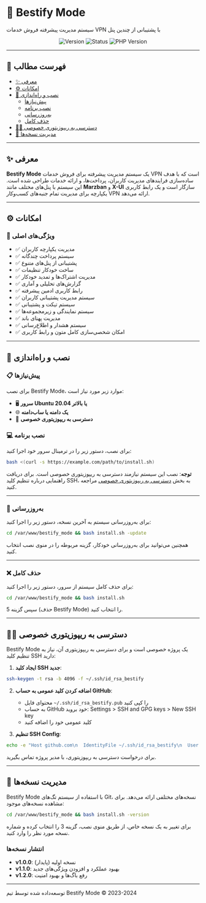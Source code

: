 # 🚀 Bestify Mode

سیستم مدیریت پیشرفته فروش خدمات VPN با پشتیبانی از چندین پنل

<p align="center">
    <img src="https://img.shields.io/badge/Version-1.0.0-blue?style=flat-square" alt="Version"/>
    <img src="https://img.shields.io/badge/Status-Private-red?style=flat-square" alt="Status"/>
    <img src="https://img.shields.io/badge/PHP-8.2+-green?style=flat-square" alt="PHP Version"/>
</p>


---

## 📑 فهرست مطالب

- [✨ معرفی](#-معرفی)
- [⚙️ امکانات](#️-امکانات)
- [🚀 نصب و راه‌اندازی](#-نصب-و-راه‌اندازی)
  - [پیش‌نیازها](#-پیش‌نیازها)
  - [نصب برنامه](#-نصب-برنامه)
  - [به‌روزرسانی](#-به‌روزرسانی)
  - [حذف کامل](#-حذف-کامل)
- [👨‍💻 دسترسی به ریپوزیتوری خصوصی](#-دسترسی-به-ریپوزیتوری-خصوصی)
- [🔄 مدیریت نسخه‌ها](#-مدیریت-نسخه‌ها)

---

## ✨ معرفی

**Bestify Mode** یک سیستم مدیریت پیشرفته برای فروش خدمات VPN است که با هدف ساده‌سازی فرایند‌های مدیریت کاربران، پرداخت‌ها، و ارائه خدمات طراحی شده است. این سیستم با پنل‌های مختلف مانند **Marzban** و **X-UI** سازگار است و یک رابط کاربری یکپارچه برای مدیریت تمام جنبه‌های کسب‌وکار VPN ارائه می‌دهد.

---

## ⚙️ امکانات

### 🔹 **ویژگی‌های اصلی**

- ✅ مدیریت یکپارچه کاربران
- ✅ سیستم پرداخت چندگانه
- ✅ پشتیبانی از پنل‌های متنوع
- ✅ ساخت خودکار تنظیمات
- ✅ مدیریت اشتراک‌ها و تمدید خودکار
- ✅ گزارش‌های تحلیلی و آماری
- ✅ رابط کاربری ادمین پیشرفته
- ✅ سیستم مدیریت پشتیبانی کاربران
- ✅ سیستم تیکت و پشتیبانی
- ✅ سیستم نمایندگی و زیرمجموعه‌ها
- ✅ مدیریت پهنای باند
- ✅ سیستم هشدار و اطلاع‌رسانی
- ✅ امکان شخصی‌سازی کامل متون و رابط کاربری

---

## 🚀 نصب و راه‌اندازی

### 📋 پیش‌نیازها

برای نصب Bestify Mode، موارد زیر مورد نیاز است:
- 🖥️ **سرور Ubuntu 20.04 یا بالاتر**
- 🌐 **یک دامنه یا ساب‌دامنه**
- 🔑 **دسترسی به ریپوزیتوری خصوصی**

### 💻 نصب برنامه

برای نصب، دستور زیر را در ترمینال سرور خود اجرا کنید:

```bash
bash <(curl -s https://example.com/path/to/install.sh)
```

**توجه**: نصب این سیستم نیازمند دسترسی به ریپوزیتوری خصوصی است. برای دریافت راهنمایی درباره تنظیم کلید SSH، به بخش [دسترسی به ریپوزیتوری خصوصی](#-دسترسی-به-ریپوزیتوری-خصوصی) مراجعه کنید.

---

### 🔄 به‌روزرسانی

برای به‌روزرسانی سیستم به آخرین نسخه، دستور زیر را اجرا کنید:

```bash
cd /var/www/bestify_mode && bash install.sh -update
```

همچنین می‌توانید برای به‌روزرسانی خودکار، گزینه مربوطه را در منوی نصب انتخاب کنید.

---

### ❌ حذف کامل

برای حذف کامل سیستم از سرور، دستور زیر را اجرا کنید:

```bash
cd /var/www/bestify_mode && bash install.sh
```

سپس گزینه 5 (حذف Bestify Mode) را انتخاب کنید.

---

## 👨‍💻 دسترسی به ریپوزیتوری خصوصی

Bestify Mode یک پروژه خصوصی است و برای دسترسی به ریپوزیتوری آن، نیاز به تنظیم کلید SSH دارید:

1. **ایجاد کلید SSH جدید**:
```bash
ssh-keygen -t rsa -b 4096 -f ~/.ssh/id_rsa_bestify
```

2. **اضافه کردن کلید عمومی به حساب GitHub**:
   - محتوای فایل `~/.ssh/id_rsa_bestify.pub` را کپی کنید
   - به حساب GitHub خود بروید: Settings > SSH and GPG keys > New SSH key
   - کلید عمومی خود را اضافه کنید

3. **تنظیم SSH Config**:
```bash
echo -e "Host github.com\n  IdentityFile ~/.ssh/id_rsa_bestify\n  User git" >> ~/.ssh/config
```

برای درخواست دسترسی به ریپوزیتوری، با مدیر پروژه تماس بگیرید.

---

## 🔄 مدیریت نسخه‌ها

Bestify Mode با استفاده از سیستم تگ‌های Git، نسخه‌های مختلفی ارائه می‌دهد. برای مشاهده نسخه‌های موجود:

```bash
cd /var/www/bestify_mode && bash install.sh -version
```

برای تغییر به یک نسخه خاص، از طریق منوی نصب، گزینه 3 را انتخاب کرده و شماره نسخه مورد نظر را وارد کنید.

### انتشار نسخه‌ها

- **v1.0.0**: نسخه اولیه (پایدار)
- **v1.1.0**: بهبود عملکرد و افزودن ویژگی‌های جدید
- **v1.2.0**: رفع باگ‌ها و بهبود امنیت

---

توسعه‌داده شده توسط تیم Bestify Mode &copy; 2023-2024
